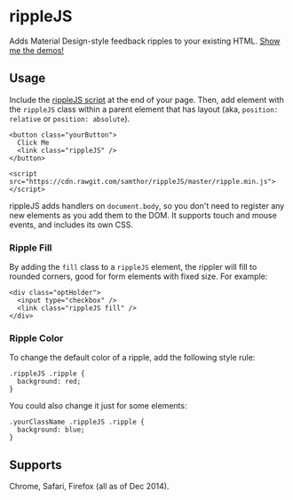 # rippleJS

Adds Material Design-style feedback ripples to your existing HTML. [Show me the demos!](http://samthor.github.io/rippleJS)

## Usage

Include the [rippleJS script](https://cdn.rawgit.com/samthor/rippleJS/master/ripple.min.js) at the end of your page. Then, add element with the `rippleJS` class within a parent element that has layout (aka, `position: relative` or `position: absolute`).

    <button class="yourButton">
      Click Me
      <link class="rippleJS" />
    </button>

    <script src="https://cdn.rawgit.com/samthor/rippleJS/master/ripple.min.js"></script>

rippleJS adds handlers on `document.body`, so you don't need to register any new elements as you add them to the DOM. It supports touch and mouse events, and includes its own CSS.

### Ripple Fill

By adding the `fill` class to a `rippleJS` element, the rippler will fill to rounded corners, good for form elements with fixed size. For example:

    <div class="optHolder">
      <input type="checkbox" />
      <link class="rippleJS fill" />
    </div>

### Ripple Color

To change the default color of a ripple, add the following style rule:

    .rippleJS .ripple {
      background: red;
    }

You could also change it just for some elements:

    .yourClassName .rippleJS .ripple {
      background: blue;
    }

## Supports

Chrome, Safari, Firefox (all as of Dec 2014).

